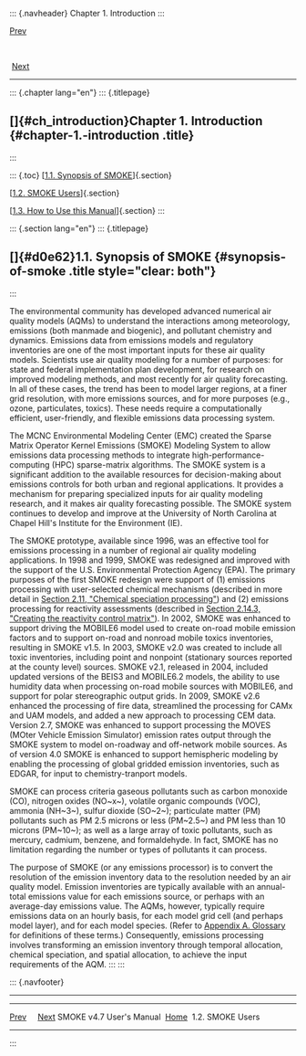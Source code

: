 ::: {.navheader}
Chapter 1. Introduction
:::

[Prev](index.html) 

 

 [Next](ch01s02.html)

------------------------------------------------------------------------

::: {.chapter lang="en"}
::: {.titlepage}
<div>

<div>

[]{#ch_introduction}Chapter 1. Introduction {#chapter-1.-introduction .title}
-------------------------------------------

</div>

</div>
:::

::: {.toc}
[[1.1. Synopsis of SMOKE](ch01.html#d0e62)]{.section}

[[1.2. SMOKE Users](ch01s02.html)]{.section}

[[1.3. How to Use this Manual](ch01s03.html)]{.section}
:::

::: {.section lang="en"}
::: {.titlepage}
<div>

<div>

[]{#d0e62}1.1. Synopsis of SMOKE {#synopsis-of-smoke .title style="clear: both"}
--------------------------------

</div>

</div>
:::

The environmental community has developed advanced numerical air quality
models (AQMs) to understand the interactions among meteorology,
emissions (both manmade and biogenic), and pollutant chemistry and
dynamics. Emissions data from emissions models and regulatory
inventories are one of the most important inputs for these air quality
models. Scientists use air quality modeling for a number of purposes:
for state and federal implementation plan development, for research on
improved modeling methods, and most recently for air quality
forecasting. In all of these cases, the trend has been to model larger
regions, at a finer grid resolution, with more emissions sources, and
for more purposes (e.g., ozone, particulates, toxics). These needs
require a computationally efficient, user-friendly, and flexible
emissions data processing system.

The MCNC Environmental Modeling Center (EMC) created the Sparse Matrix
Operator Kernel Emissions (SMOKE) Modeling System to allow emissions
data processing methods to integrate high-performance-computing (HPC)
sparse-matrix algorithms. The SMOKE system is a significant addition to
the available resources for decision-making about emissions controls for
both urban and regional applications. It provides a mechanism for
preparing specialized inputs for air quality modeling research, and it
makes air quality forecasting possible. The SMOKE system continues to
develop and improve at the University of North Carolina at Chapel Hill's
Institute for the Environment (IE).

The SMOKE prototype, available since 1996, was an effective tool for
emissions processing in a number of regional air quality modeling
applications. In 1998 and 1999, SMOKE was redesigned and improved with
the support of the U.S. Environmental Protection Agency (EPA). The
primary purposes of the first SMOKE redesign were support of (1)
emissions processing with user-selected chemical mechanisms (described
in more detail in [Section 2.11, "Chemical speciation
processing"](ch02s11.html "2.11. Chemical speciation processing")) and
(2) emissions processing for reactivity assessments (described in
[Section 2.14.3, "Creating the reactivity control
matrix"](ch02s14s03.html "2.14.3. Creating the reactivity control matrix")).
In 2002, SMOKE was enhanced to support driving the MOBILE6 model used to
create on-road mobile emission factors and to support on-road and
nonroad mobile toxics inventories, resulting in SMOKE v1.5. In 2003,
SMOKE v2.0 was created to include all toxic inventories, including point
and nonpoint (stationary sources reported at the county level) sources.
SMOKE v2.1, released in 2004, included updated versions of the BEIS3 and
MOBILE6.2 models, the ability to use humidity data when processing
on-road mobile sources with MOBILE6, and support for polar stereographic
output grids. In 2009, SMOKE v2.6 enhanced the processing of fire data,
streamlined the processing for CAMx and UAM models, and added a new
approach to processing CEM data. Version 2.7, SMOKE was enhanced to
support processing the MOVES (MOter Vehicle Emission Simulator) emission
rates output through the SMOKE system to model on-roadway and
off-network mobile sources. As of version 4.0 SMOKE is enhanced to
support hemispheric modeling by enabling the processing of global
gridded emission inventories, such as EDGAR, for input to
chemistry-tranport models.

SMOKE can process criteria gaseous pollutants such as carbon monoxide
(CO), nitrogen oxides (NO~x~), volatile organic compounds (VOC), ammonia
(NH~3~), sulfur dioxide (SO~2~); particulate matter (PM) pollutants such
as PM 2.5 microns or less (PM~2.5~) and PM less than 10 microns
(PM~10~); as well as a large array of toxic pollutants, such as mercury,
cadmium, benzene, and formaldehyde. In fact, SMOKE has no limitation
regarding the number or types of pollutants it can process.

The purpose of SMOKE (or any emissions processor) is to convert the
resolution of the emission inventory data to the resolution needed by an
air quality model. Emission inventories are typically available with an
annual-total emissions value for each emissions source, or perhaps with
an average-day emissions value. The AQMs, however, typically require
emissions data on an hourly basis, for each model grid cell (and perhaps
model layer), and for each model species. (Refer to [Appendix A.
Glossary](go01.html "Appendix A. Glossary") for definitions of these
terms.) Consequently, emissions processing involves transforming an
emission inventory through temporal allocation, chemical speciation, and
spatial allocation, to achieve the input requirements of the AQM.
:::
:::

::: {.navfooter}

------------------------------------------------------------------------

  --------------------------- -------------------- -----------------------
  [Prev](index.html)                                  [Next](ch01s02.html)
  SMOKE v4.7 User's Manual     [Home](index.html)         1.2. SMOKE Users
  --------------------------- -------------------- -----------------------
:::
